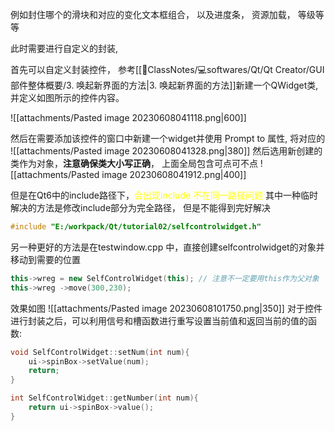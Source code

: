 例如封住哪个的滑块和对应的变化文本框组合， 以及进度条， 资源加载， 等级等等

此时需要进行自定义的封装,

首先可以自定义封装控件， 参考[[📘ClassNotes/💻softwares/Qt/Qt Creator/GUI 部件整体概要/3. 唤起新界面的方法|3. 唤起新界面的方法]]新建一个QWidget类, 并定义如图所示的控件内容。

![[attachments/Pasted image 20230608041118.png|600]]

然后在需要添加该控件的窗口中新建一个widget并使用 Prompt to 属性, 将对应的
![[attachments/Pasted image 20230608041328.png|380]]
然后选用新创建的类作为对象，**注意确保类大小写正确**， 上面全局包含可点可不点
![[attachments/Pasted image 20230608041912.png|400]]

但是在Qt6中的include路径下，<mark style="background: transparent; color: yellow">会出现include 不在同一路径问题</mark>
其中一种临时解决的方法是修改include部分为完全路径， 但是不能得到完好解决
```cpp
#include "E:/workpack/Qt/tutorial02/selfcontrolwidget.h"
```

另一种更好的方法是在testwindow.cpp 中，直接创建selfcontrolwidget的对象并移动到需要的位置

```cpp 
this->wreg = new SelfControlWidget(this); // 注意不一定要用this作为父对象
this->wreg ->move(300,230);
```
效果如图
![[attachments/Pasted image 20230608101750.png|350]]
对于控件进行封装之后，可以利用信号和槽函数进行重写设置当前值和返回当前的值的函数: 

```cpp 
void SelfControlWidget::setNum(int num){
    ui->spinBox->setValue(num);
    return;
}

int SelfControlWidget::getNumber(int num){
    return ui->spinBox->value();
}
```
